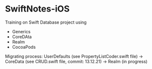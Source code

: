 # SwiftNotes-iOS
Training on Swift Database project using
- Generics
- CoreDAta
- Realm
- CocoaPods

Migrating process: 
UserDefaults (see PropertyListCoder.swift file) -> 
CoreData (see CRUD.swift file, commit: 13.12.21) -> 
Realm (in progress)
